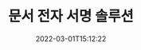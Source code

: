 ---
############################# Static ############################
layout: "product"
date: 2022-03-01T15:12:22
draft: false
#operation: 
#signaturetype: 
#fileformat: 
#productName: Java
lang: ko
#productCode: java
#otherformats: 
#breadcrumb: Put  signature on  for Java
product: "Signature"
product_tag: "signature"

############################# Head ############################
head_title: ".NET, Java, Cloud API 및 온라인 문서 서명 앱"
head_description: ".NET, Java 및 클라우드 기반 애플리케이션을 위한 올인원 문서 전자 서명 솔루션을 받으세요. 간단한 드래그 앤 드롭 기능을 사용하여 일반적인 문서 형식에 온라인으로 서명"

############################# Header ############################
title: "문서 전자 서명 솔루션"
description: "프로그래머와 최종 사용자를 위한 유연한 API 및 앱 기반 솔루션을 사용하여 모든 플랫폼에서 디지털 문서 및 이미지에 서명하십시오."

############################# APIs ###############################
apis:
  enable: true

  api:
    # api loop
    - title: "GroupDocs.Signature 하이 코드 API에는 다음이 포함됩니다."
      link: "/signature/"
      label: "모든 상위 코드 API 보기"
      api_product:
        # api_product loop
        - link: "/signature/net/"
          img_alt: "GroupDocs.Signature for .NET"
          image: "https://www.groupdocs.cloud/templates/groupdocs/images/product-logos/groupdocs-signature-net.png"
          product: "GroupDocs.Signature for"
          platform: ".NET"
          content: ".NET 애플리케이션의 Microsoft Office, PDF, 이미지 및 기타 다양한 형식에 가장 널리 사용되는 디지털 서명 유형을 추가, 검색 및 확인하는 기본 .NET API."

        # api_product loop
        - link: "/signature/java/"
          img_alt: "GroupDocs.Signature for Java"
          image: "https://www.groupdocs.cloud/templates/groupdocs/images/product-logos/groupdocs-signature-java.png"
          product: "GroupDocs.Signature for"
          platform: "Java"
          content: "JDK가 설치된 모든 운영 체제에서 광범위한 문서 및 이미지에 디지털 서명할 수 있는 전자 서명 기능으로 Java 애플리케이션을 강화하십시오."

    # api loop
    - title: "GroupDocs.Signature 로우 코드 API에는 다음이 포함됩니다."
      link: "https://products.groupdocs.cloud/signature"
      label: "모든 로우 코드 API 보기"
      api_product:
        # api_product loop
        - link: "https://products.groupdocs.cloud/signature/curl"
          img_alt: "GroupDocs.Signature Cloud for cURL"
          image: "https://www.groupdocs.cloud/templates/groupdocscloud/images/sdk/272x272/groupdocs_signature-for-curl.png"
          product: "GroupDocs.Signature"
          platform: "Cloud for cURL"
          content: "cURL RESTful 문서 서명 API와 함께 작업하여 PDF, Word, Excel 및 이미지를 포함하여 널리 사용되는 모든 문서 형식에서 다양한 서명 유형을 추가하고 조작합니다."

        # api_product loop
        - link: "https://products.groupdocs.cloud/signature/net"
          img_alt: "GroupDocs.Signature Cloud SDK for .NET"
          image: "https://www.groupdocs.cloud/templates/groupdocscloud/images/sdk/272x272/groupdocs_signature-for-net.png"
          product: "GroupDocs.Signature"
          platform: "Cloud SDK for .NET"
          content: ".NET SDK와 함께 전자 서명 RESTful API를 쉽게 사용하여 .NET 애플리케이션 내에서 다양한 문서 형식으로 디지털 서명을 관리합니다."

        # api_product loop
        - link: "https://products.groupdocs.cloud/signature/java"
          img_alt: "GroupDocs.Signature Cloud SDK for Java"
          image: "https://www.groupdocs.cloud/templates/groupdocscloud/images/sdk/272x272/groupdocs_signature-for-java.png"
          product: "GroupDocs.Signature"
          platform: "Cloud SDK for Java"
          content: "특별히 설계된 Java용 문서 서명 SDK를 사용하여 Java 애플리케이션에서 고급 문서 서명 기능을 구현하십시오."

    # api loop
    - title: "GroupDocs.Signature No Code 앱 포함"
      link: "https://products.groupdocs.app/signature"
      label: "코드 없는 앱 모두 보기"
      api_product:
        # api_product loop
        - link: "https://products.groupdocs.app/signature/total"
          img_alt: "GroupDocs.Signature Total"
          image: "https://www.aspose.cloud/templates/asposeapp/images/products/logo/aspose_signature-app.png"
          product: "GroupDocs.Signature"
          platform: "Total"
          content: "텍스트, 이미지, 바코드 또는 QR 코드로 Microsoft Word, Excel, PowerPoint, Visio 및 PDF 파일에 서명하십시오."

        # api_product loop
        - link: "https://products.groupdocs.app/signature/docx"
          img_alt: "GroupDocs.Signature DOCX"
          image: "https://www.aspose.cloud/templates/groupdocsapp/images/products/logo/groupdocs_words-app.png"
          product: "GroupDocs.Signature"
          platform: "DOCX"
          content: "무료로 브라우저에서 직접 온라인으로 Word 문서에 디지털 서명하세요."

        # api_product loop
        - link: "https://products.groupdocs.app/signature/pdf"
          img_alt: "GroupDocs.Signature PDF"
          image: "https://www.aspose.cloud/templates/groupdocsapp/images/products/logo/groupdocs_pdf-app.png"
          product: "GroupDocs.Signature"
          platform: "PDF"
          content: "모든 웹 브라우저 내에서 텍스트, 이미지 또는 바코드를 사용하여 PDF 파일에 전자 서명하십시오."

############################# Back to top ###############################
back_to_top:
  enable: true
---